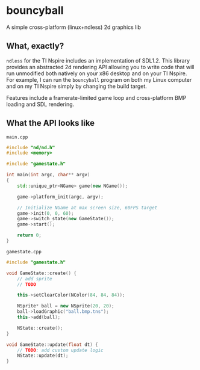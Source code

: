 
# bouncyball

A simple cross-platform (linux+ndless) 2d graphics lib

## What, exactly?

`ndless` for the TI Nspire includes an implementation of SDL1.2.
This library provides an abstracted 2d rendering API allowing
you to write code that will run unmodified both natively
on your x86 desktop and on your TI Nspire. For example, I can
run the `bouncyball` program on both my Linux computer and
on my TI Nspire simply by changing the build target.

Features include a framerate-limited game loop and
cross-platform BMP loading and SDL rendering.

## What the API looks like

`main.cpp`
```cpp
#include "nd/nd.h"
#include <memory>

#include "gamestate.h"

int main(int argc, char** argv)
{
    std::unique_ptr<NGame> game(new NGame());

    game->platform_init(argc, argv);

    // Initialize NGame at max screen size, 60FPS target
    game->init(0, 0, 60);
    game->switch_state(new GameState());
    game->start();

    return 0;
}
```

`gamestate.cpp`
```cpp
#include "gamestate.h"

void GameState::create() {
    // add sprite
    // TODO

    this->setClearColor(NColor(84, 84, 84));

    NSprite* ball = new NSprite(20, 20);
    ball->loadGraphic("ball.bmp.tns");
    this->add(ball);

    NState::create();
}

void GameState::update(float dt) {
    // TODO: add custom update logic
    NState::update(dt);
}
```
